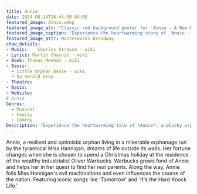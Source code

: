 ```yaml
---
title: Annie
date: 2024-06-14T16:44:50-04:00
featured_image: Annie.webp
featured_image_alt: "Classic red background poster for 'Annie - A New Musical.' The simple yet bold design features the musical's title with Annie leaning on the letter 'A', encapsulating the essence of this beloved production."
featured_image_caption: "Experience the heartwarming story of 'Annie - A New Musical.' A fresh take on the classic tale, perfect for theater lovers of all ages."
featured_image_attr: Masterworks Broadway
show_details: 
- Music:	Charles Strouse - wiki
- Lyrics: Martin Charnin - wiki
- Book: Thomas Meehan - wiki
- Basis: 
  - Little Orphan Annie - wiki
  - by Harold Gray
- Theatre: 
- Basis: 
- Website: 
# Annie
Genres:
  - Musical
  - Family
  - Comedy
Description: "Experience the heartwarming tale of *Annie*, a plucky orphan who wins everyone's hearts despite a hard-knock life in 1930s New York City."
---
```

Annie, a resilient and optimistic orphan living in a miserable orphanage run by the tyrannical Miss Hannigan, dreams of life outside its walls. Her fortune changes when she is chosen to spend a Christmas holiday at the residence of the wealthy industrialist Oliver Warbucks. Warbucks grows fond of Annie and helps her in her quest to find her real parents. Along the way, Annie foils Miss Hannigan's evil machinations and even influences the course of the nation. Featuring iconic songs like 'Tomorrow' and 'It's the Hard Knock Life.'
